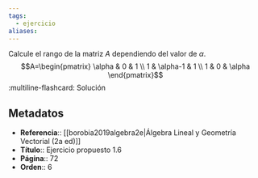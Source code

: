 ```yaml
---
tags:
  - ejercicio
aliases:
---
```

Calcule el rango de la matriz $A$ dependiendo del valor de $\alpha$.
$$A=\begin{pmatrix} \alpha & 0 & 1 \\ 1 & \alpha-1 & 1 \\ 1 & 0 & \alpha \end{pmatrix}$$
:multiline-flashcard:
Solución

## Metadatos
- **Referencia**:: [[borobia2019algebra2e|Álgebra Lineal y Geometría Vectorial (2a ed)]]
- **Título**:: Ejercicio propuesto 1.6
- **Página**:: 72
- **Orden**:: 6
